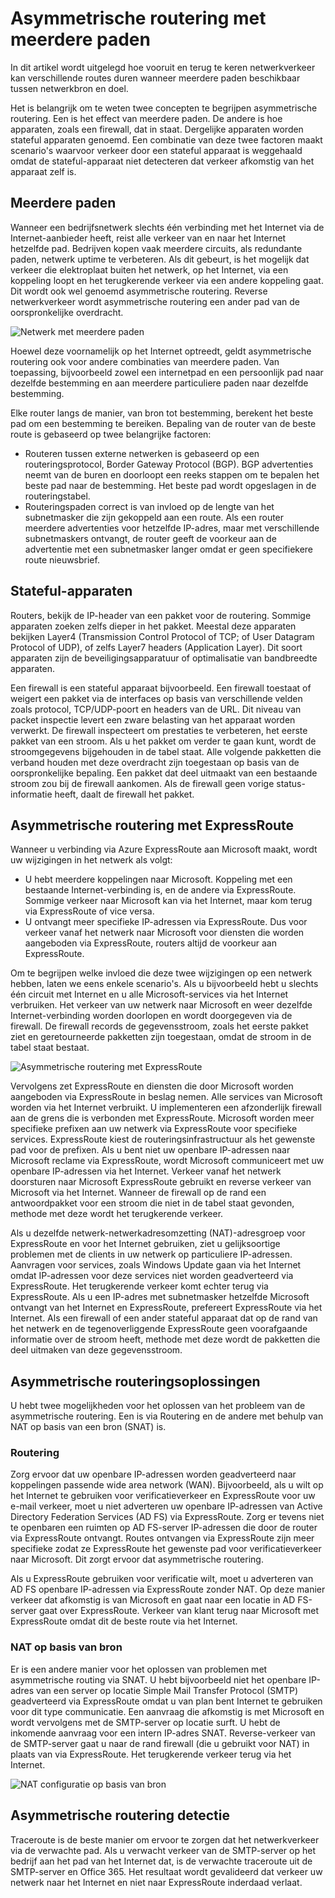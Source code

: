<properties
   pageTitle="Asymmetrische routering | Microsoft Azure"
   description="Dit artikel begeleidt u bij de problemen die een klant kan worden geconfronteerd met asymmetrische routering in een netwerk met meerdere koppelingen naar een bestemming."
   documentationCenter="na"
   services="expressroute"
   authors="osamazia"
   manager="carmonm"
   editor=""/>
<tags
   ms.service="expressroute"
   ms.devlang="na"
   ms.topic="get-started-article"
   ms.tgt_pltfrm="na"
   ms.workload="infrastructure-services"
   ms.date="10/10/2016"
   ms.author="osamazia"/>

# <a name="asymmetric-routing-with-multiple-network-paths"></a>Asymmetrische routering met meerdere paden

In dit artikel wordt uitgelegd hoe vooruit en terug te keren netwerkverkeer kan verschillende routes duren wanneer meerdere paden beschikbaar tussen netwerkbron en doel.

Het is belangrijk om te weten twee concepten te begrijpen asymmetrische routering. Een is het effect van meerdere paden. De andere is hoe apparaten, zoals een firewall, dat in staat. Dergelijke apparaten worden stateful apparaten genoemd. Een combinatie van deze twee factoren maakt scenario's waarvoor verkeer door een stateful apparaat is weggehaald omdat de stateful-apparaat niet detecteren dat verkeer afkomstig van het apparaat zelf is.

## <a name="multiple-network-paths"></a>Meerdere paden

Wanneer een bedrijfsnetwerk slechts één verbinding met het Internet via de Internet-aanbieder heeft, reist alle verkeer van en naar het Internet hetzelfde pad. Bedrijven kopen vaak meerdere circuits, als redundante paden, netwerk uptime te verbeteren. Als dit gebeurt, is het mogelijk dat verkeer die elektroplaat buiten het netwerk, op het Internet, via een koppeling loopt en het terugkerende verkeer via een andere koppeling gaat. Dit wordt ook wel genoemd asymmetrische routering. Reverse netwerkverkeer wordt asymmetrische routering een ander pad van de oorspronkelijke overdracht.

![Netwerk met meerdere paden](./media/expressroute-asymmetric-routing/AsymmetricRouting3.png)

Hoewel deze voornamelijk op het Internet optreedt, geldt asymmetrische routering ook voor andere combinaties van meerdere paden. Van toepassing, bijvoorbeeld zowel een internetpad en een persoonlijk pad naar dezelfde bestemming en aan meerdere particuliere paden naar dezelfde bestemming.

Elke router langs de manier, van bron tot bestemming, berekent het beste pad om een bestemming te bereiken. Bepaling van de router van de beste route is gebaseerd op twee belangrijke factoren:

-   Routeren tussen externe netwerken is gebaseerd op een routeringsprotocol, Border Gateway Protocol (BGP). BGP advertenties neemt van de buren en doorloopt een reeks stappen om te bepalen het beste pad naar de bestemming. Het beste pad wordt opgeslagen in de routeringstabel.
-   Routeringspaden correct is van invloed op de lengte van het subnetmasker die zijn gekoppeld aan een route. Als een router meerdere advertenties voor hetzelfde IP-adres, maar met verschillende subnetmaskers ontvangt, de router geeft de voorkeur aan de advertentie met een subnetmasker langer omdat er geen specifiekere route nieuwsbrief.

## <a name="stateful-devices"></a>Stateful-apparaten

Routers, bekijk de IP-header van een pakket voor de routering. Sommige apparaten zoeken zelfs dieper in het pakket. Meestal deze apparaten bekijken Layer4 (Transmission Control Protocol of TCP; of User Datagram Protocol of UDP), of zelfs Layer7 headers (Application Layer). Dit soort apparaten zijn de beveiligingsapparatuur of optimalisatie van bandbreedte apparaten. 

Een firewall is een stateful apparaat bijvoorbeeld. Een firewall toestaat of weigert een pakket via de interfaces op basis van verschillende velden zoals protocol, TCP/UDP-poort en headers van de URL. Dit niveau van packet inspectie levert een zware belasting van het apparaat worden verwerkt. De firewall inspecteert om prestaties te verbeteren, het eerste pakket van een stroom. Als u het pakket om verder te gaan kunt, wordt de stroomgegevens bijgehouden in de tabel staat. Alle volgende pakketten die verband houden met deze overdracht zijn toegestaan op basis van de oorspronkelijke bepaling. Een pakket dat deel uitmaakt van een bestaande stroom zou bij de firewall aankomen. Als de firewall geen vorige status-informatie heeft, daalt de firewall het pakket.

## <a name="asymmetric-routing-with-expressroute"></a>Asymmetrische routering met ExpressRoute

Wanneer u verbinding via Azure ExpressRoute aan Microsoft maakt, wordt uw wijzigingen in het netwerk als volgt:

-   U hebt meerdere koppelingen naar Microsoft. Koppeling met een bestaande Internet-verbinding is, en de andere via ExpressRoute. Sommige verkeer naar Microsoft kan via het Internet, maar kom terug via ExpressRoute of vice versa.
-   U ontvangt meer specifieke IP-adressen via ExpressRoute. Dus voor verkeer vanaf het netwerk naar Microsoft voor diensten die worden aangeboden via ExpressRoute, routers altijd de voorkeur aan ExpressRoute.

Om te begrijpen welke invloed die deze twee wijzigingen op een netwerk hebben, laten we eens enkele scenario's. Als u bijvoorbeeld hebt u slechts één circuit met Internet en u alle Microsoft-services via het Internet verbruiken. Het verkeer van uw netwerk naar Microsoft en weer dezelfde Internet-verbinding worden doorlopen en wordt doorgegeven via de firewall. De firewall records de gegevensstroom, zoals het eerste pakket ziet en geretourneerde pakketten zijn toegestaan, omdat de stroom in de tabel staat bestaat.

![Asymmetrische routering met ExpressRoute](./media/expressroute-asymmetric-routing/AsymmetricRouting1.png)


Vervolgens zet ExpressRoute en diensten die door Microsoft worden aangeboden via ExpressRoute in beslag nemen. Alle services van Microsoft worden via het Internet verbruikt. U implementeren een afzonderlijk firewall aan de grens die is verbonden met ExpressRoute. Microsoft worden meer specifieke prefixen aan uw netwerk via ExpressRoute voor specifieke services. ExpressRoute kiest de routeringsinfrastructuur als het gewenste pad voor de prefixen. Als u bent niet uw openbare IP-adressen naar Microsoft reclame via ExpressRoute, wordt Microsoft communiceert met uw openbare IP-adressen via het Internet. Verkeer vanaf het netwerk doorsturen naar Microsoft ExpressRoute gebruikt en reverse verkeer van Microsoft via het Internet. Wanneer de firewall op de rand een antwoordpakket voor een stroom die niet in de tabel staat gevonden, methode met deze wordt het terugkerende verkeer.

Als u dezelfde netwerk-netwerkadresomzetting (NAT)-adresgroep voor ExpressRoute en voor het Internet gebruiken, ziet u gelijksoortige problemen met de clients in uw netwerk op particuliere IP-adressen. Aanvragen voor services, zoals Windows Update gaan via het Internet omdat IP-adressen voor deze services niet worden geadverteerd via ExpressRoute. Het terugkerende verkeer komt echter terug via ExpressRoute. Als u een IP-adres met subnetmasker hetzelfde Microsoft ontvangt van het Internet en ExpressRoute, prefereert ExpressRoute via het Internet. Als een firewall of een ander stateful apparaat dat op de rand van het netwerk en de tegenoverliggende ExpressRoute geen voorafgaande informatie over de stroom heeft, methode met deze wordt de pakketten die deel uitmaken van deze gegevensstroom.

## <a name="asymmetric-routing-solutions"></a>Asymmetrische routeringsoplossingen

U hebt twee mogelijkheden voor het oplossen van het probleem van de asymmetrische routering. Een is via Routering en de andere met behulp van NAT op basis van een bron (SNAT) is.

### <a name="routing"></a>Routering

Zorg ervoor dat uw openbare IP-adressen worden geadverteerd naar koppelingen passende wide area network (WAN). Bijvoorbeeld, als u wilt op het Internet te gebruiken voor verificatieverkeer en ExpressRoute voor uw e-mail verkeer, moet u niet adverteren uw openbare IP-adressen van Active Directory Federation Services (AD FS) via ExpressRoute. Zorg er tevens niet te openbaren een ruimten op AD FS-server IP-adressen die door de router via ExpressRoute ontvangt. Routes ontvangen via ExpressRoute zijn meer specifieke zodat ze ExpressRoute het gewenste pad voor verificatieverkeer naar Microsoft. Dit zorgt ervoor dat asymmetrische routering.

Als u ExpressRoute gebruiken voor verificatie wilt, moet u adverteren van AD FS openbare IP-adressen via ExpressRoute zonder NAT. Op deze manier verkeer dat afkomstig is van Microsoft en gaat naar een locatie in AD FS-server gaat over ExpressRoute. Verkeer van klant terug naar Microsoft met ExpressRoute omdat dit de beste route via het Internet.

### <a name="source-based-nat"></a>NAT op basis van bron

Er is een andere manier voor het oplossen van problemen met asymmetrische routing via SNAT. U hebt bijvoorbeeld niet het openbare IP-adres van een server op locatie Simple Mail Transfer Protocol (SMTP) geadverteerd via ExpressRoute omdat u van plan bent Internet te gebruiken voor dit type communicatie. Een aanvraag die afkomstig is met Microsoft en wordt vervolgens met de SMTP-server op locatie surft. U hebt de inkomende aanvraag voor een intern IP-adres SNAT. Reverse-verkeer van de SMTP-server gaat u naar de rand firewall (die u gebruikt voor NAT) in plaats van via ExpressRoute. Het terugkerende verkeer terug via het Internet.


![NAT configuratie op basis van bron](./media/expressroute-asymmetric-routing/AsymmetricRouting2.png)

## <a name="asymmetric-routing-detection"></a>Asymmetrische routering detectie

Traceroute is de beste manier om ervoor te zorgen dat het netwerkverkeer via de verwachte pad. Als u verwacht verkeer van de SMTP-server op het bedrijf aan het pad van het Internet dat, is de verwachte traceroute uit de SMTP-server en Office 365. Het resultaat wordt gevalideerd dat verkeer uw netwerk naar het Internet en niet naar ExpressRoute inderdaad verlaat.
